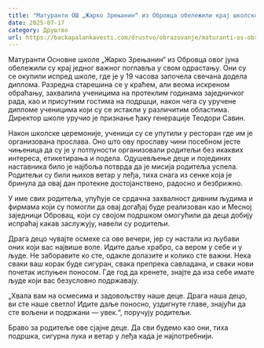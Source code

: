 ```yaml
---
title: "Матуранти ОШ „Жарко Зрењанин“ из Обровца обележили крај школског поглавља"
date: 2025-07-17
category: Друштво
url: https://backapalankavesti.com/drustvo/obrazovanje/maturanti-os-obrovca/
---
```


Матуранти Основне школе „Жарко Зрењанин“ из Обровца овог јуна обележили су крај једног важног поглавља у свом одрастању. Они су се окупили испред школе, где је у 19 часова започела свечана додела диплома. Разредна старешина се у краћем, али веома искреном обраћању, захвалила ученицима на протеклим годинама заједничког рада, као и присутним гостима на подршци, након чега су уручене дипломе ученицима који су се истакли у различитим областима. Директор школе уручио је признање ђаку генерације Теодори Савин.

Након школске церемоније, ученици су се упутили у ресторан где им је организована прослава. Оно што ову прославу чини посебном јесте чињеница да су је у потпуности организовали родитељи без икаквих интереса, етикетирања и подела. Одушевљење деце и појединих наставника било је најбоља потврда да је мисија родитеља успела. Родитељи су били њихов ветар у леђа, тиха снага из сенке која је бринула да овај дан протекне достојанствено, радосно и безбрижно.

У име свих родитеља, упућује се срдачна захвалност дивним људима и фирмама који су помогли да овај догађај буде реализован као и Месној заједници Обровац, који су својом подршком омогућили да деца добију испраћај какав заслужују, навели су родитељи.

Драга децо чувајте осмехе са ове вечери, јер су настали из љубави оних који вас највише воле. Идите даље храбро, са вером у себе и у људе. Не заборавите ко сте, одакле долазите и колико сте важни. Нека сваки ваш корак буде сигуран, свака препрека савладана, и сваки нови почетак испуњен поносом. Где год да кренете, знајте да иза себе имате људе који вас безусловно подржавају.

„Хвала вам на осмесима и задовољству наше деце. Драга наша децо, ви сте наше светло! Идите даље поносно, уздигнуте главе, знајући да сте вољени и подржани — увек.“, поручују родитељи.

Браво за родитеље ове сјајне деце. Да сви будемо као они, тиха подршка, сигурна лука и ветар у леђа када је најпотребнији.

